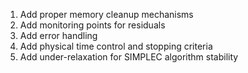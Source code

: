 1. Add proper memory cleanup mechanisms
2. Add monitoring points for residuals
3. Add error handling
4. Add physical time control and stopping criteria
5. Add under-relaxation for SIMPLEC algorithm stability